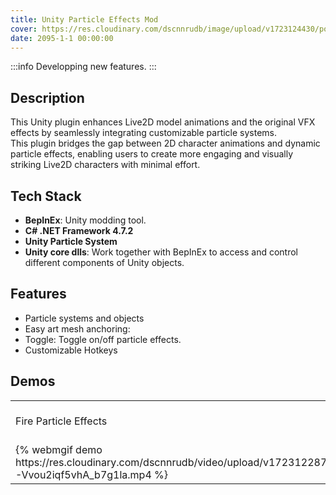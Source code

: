 ```yaml
---
title: Unity Particle Effects Mod
cover: https://res.cloudinary.com/dscnnrudb/image/upload/v1723124430/portfolio/particleplugin/O6HU_VOGAG7_M8_983_qnyct9.png
date: 2095-1-1 00:00:00
---
```

:::info
Developping new features.
:::
## Description
This Unity plugin enhances Live2D model animations and the original VFX effects by seamlessly integrating customizable particle systems.\
This plugin bridges the gap between 2D character animations and dynamic particle effects, enabling users to create more engaging and visually striking Live2D characters with minimal effort.

## Tech Stack
- **BepInEx**: Unity modding tool.
- **C# .NET Framework 4.7.2**
- **Unity Particle System**
- **Unity core dlls**: Work together with BepInEx to access and control different components of Unity objects.

## Features
- Particle systems and objects
- Easy art mesh anchoring: 
- Toggle: Toggle on/off particle effects.
- Customizable Hotkeys

## Demos
<table>
    <colgroup>
       <col span="1" style="width: 50%;">
       <col span="1" style="width: 50%;">
    </colgroup>
    <tr>
        <td>
            Fire Particle Effects
        </td>
        <td>
            Fire Particle Effects
        </td>
    </tr>
    <tr> 
    <!-- rowspan="99" -->
        <td>
            {% webmgif demo https://res.cloudinary.com/dscnnrudb/video/upload/v1723122870/portfolio/particleplugin/v48-Vvou2iqf5vhA_b7g1la.mp4 %}
        </td>
        <!-- <td>{% video <iframe width="560" height="315" src="https://www.youtube.com/embed/ubpQ_jQzK7U?si=toCkdI1LoEX5I06d&amp;showinfo=0" frameborder="0" gesture="media" allow="encrypted-media" allowfullscreen></iframe> %}
        </td> -->
        <td>
            <img src="https://res.cloudinary.com/dscnnrudb/image/upload/v1723122869/portfolio/particleplugin/2_rtlnbd.png" />
        </td>
    </tr>
</table>
